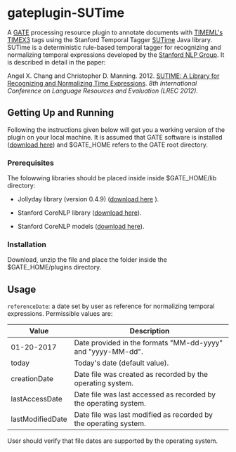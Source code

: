 # gateplugin-SUTime

A [GATE](https://gate.ac.uk) processing resource plugin to annotate documents with [TIMEML's TIMEX3](http://www.timeml.org/tempeval2/tempeval2-trial/guidelines/timex3guidelines-072009.pdf) tags using the Stanford Temporal Tagger [SUTime](https://nlp.stanford.edu/software/sutime.shtml) Java library. SUTime is a deterministic rule-based temporal tagger for recognizing and normalizing temporal expressions developed by the [Stanford NLP Group](https://nlp.stanford.edu). It is described in detail in the paper: 

Angel X. Chang and Christopher D. Manning. 2012. [SUTIME: A Library for Recognizing and Normalizing Time Expressions](https://nlp.stanford.edu/pubs/lrec2012-sutime.pdf). *8th International Conference on Language Resources and Evaluation (LREC 2012).*

## Getting Up and Running

Following the instructions given below will get you a working version of the plugin on your local machine. It is assumed that GATE software is installed ([download here](https://gate.ac.uk/download/)) and $GATE_HOME refers to the GATE root directory.

### Prerequisites

The folowwing libraries should be placed inside inside $GATE_HOME/lib directory: 
- Jollyday library (version 0.4.9) ([download here](http://central.maven.org/maven2/de/jollyday/jollyday/0.4.9/jollyday-0.4.9.jar) ).

- Stanford CoreNLP library ([download here](http://central.maven.org/maven2/edu/stanford/nlp/stanford-corenlp/3.8.0/stanford-corenlp-3.8.0.jar)).

- Stanford CoreNLP models ([download here](http://central.maven.org/maven2/edu/stanford/nlp/stanford-corenlp/3.8.0/stanford-corenlp-3.8.0-models.jar)).

### Installation

Download, unzip the file and place the folder inside the $GATE_HOME/plugins directory.

## Usage
 
`referenceDate`: a date set by user as reference for normalizing temporal expressions. Permissible values are:

| Value  | Description |
| -----  | ----------- |
|  01-20-2017  | Date provided in the formats "MM-dd-yyyy" and "yyyy-MM-dd". |
| today  | Today's date (default value). |
| creationDate | Date file was created as recorded by the operating system. |
| lastAccessDate | Date file was last accessed as recorded by the operating system. |
| lastModifiedDate |Date file was last modified as recorded by the operating system. |


User should verify that file dates are supported by the operating system.